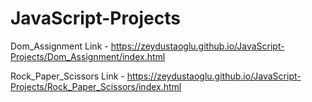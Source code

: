 # JavaScript-Projects

Dom_Assignment Link - https://zeydustaoglu.github.io/JavaScript-Projects/Dom_Assignment/index.html

Rock_Paper_Scissors Link - https://zeydustaoglu.github.io/JavaScript-Projects/Rock_Paper_Scissors/index.html
